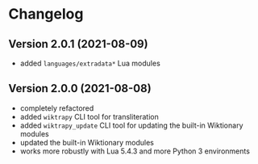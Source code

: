 # Changelog

## Version 2.0.1 (2021-08-09)

- added `languages/extradata*` Lua modules

## Version 2.0.0 (2021-08-08)

- completely refactored
- added `wiktrapy` CLI tool for transliteration
- added `wiktrapy_update` CLI tool for updating the built-in Wiktionary modules
- updated the built-in Wiktionary modules
- works more robustly with Lua 5.4.3 and more Python 3 environments
